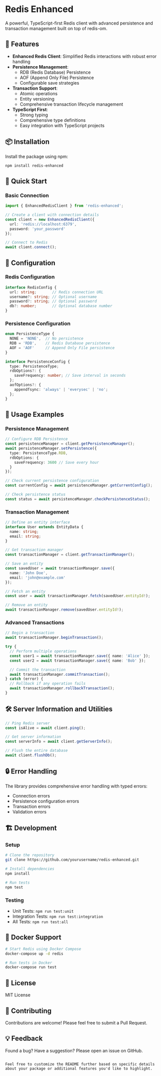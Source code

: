 # Redis Enhanced

A powerful, TypeScript-first Redis client with advanced persistence and transaction management built on top of redis-om.

## 🌟 Features

- **Enhanced Redis Client**: Simplified Redis interactions with robust error handling
- **Persistence Management**:
  - RDB (Redis Database) Persistence
  - AOF (Append Only File) Persistence
  - Configurable save strategies
- **Transaction Support**:
  - Atomic operations
  - Entity versioning
  - Comprehensive transaction lifecycle management
- **TypeScript First**:
  - Strong typing
  - Comprehensive type definitions
  - Easy integration with TypeScript projects

## 📦 Installation

Install the package using npm:

```bash
npm install redis-enhanced
```

## 🚀 Quick Start

### Basic Connection

```typescript
import { EnhancedRedisClient } from 'redis-enhanced';

// Create a client with connection details
const client = new EnhancedRedisClient({
  url: 'redis://localhost:6379',
  password: 'your_password'
});

// Connect to Redis
await client.connect();
```

## 🔧 Configuration

### Redis Configuration

```typescript
interface RedisConfig {
  url: string;       // Redis connection URL
  username?: string; // Optional username
  password?: string; // Optional password
  db?: number;       // Optional database number
}
```

### Persistence Configuration

```typescript
enum PersistenceType {
  NONE = 'NONE',  // No persistence
  RDB = 'RDB',    // Redis Database persistence
  AOF = 'AOF'     // Append Only File persistence
}

interface PersistenceConfig {
  type: PersistenceType;
  rdbOptions?: {
    saveFrequency: number; // Save interval in seconds
  };
  aofOptions?: {
    appendfsync: 'always' | 'everysec' | 'no';
  };
}
```

## 📝 Usage Examples

### Persistence Management

```typescript
// Configure RDB Persistence
const persistenceManager = client.getPersistenceManager();
await persistenceManager.setPersistence({
  type: PersistenceType.RDB,
  rdbOptions: {
    saveFrequency: 3600 // Save every hour
  }
});

// Check current persistence configuration
const currentConfig = await persistenceManager.getCurrentConfig();

// Check persistence status
const status = await persistenceManager.checkPersistenceStatus();
```

### Transaction Management

```typescript
// Define an entity interface
interface User extends EntityData {
  name: string;
  email: string;
}

// Get transaction manager
const transactionManager = client.getTransactionManager();

// Save an entity
const savedUser = await transactionManager.save({
  name: 'John Doe',
  email: 'john@example.com'
});

// Fetch an entity
const user = await transactionManager.fetch(savedUser.entityId!);

// Remove an entity
await transactionManager.remove(savedUser.entityId!);
```

### Advanced Transactions

```typescript
// Begin a transaction
await transactionManager.beginTransaction();

try {
  // Perform multiple operations
  const user1 = await transactionManager.save({ name: 'Alice' });
  const user2 = await transactionManager.save({ name: 'Bob' });

  // Commit the transaction
  await transactionManager.commitTransaction();
} catch (error) {
  // Rollback if any operation fails
  await transactionManager.rollbackTransaction();
}
```

## 🛠 Server Information and Utilities

```typescript
// Ping Redis server
const isAlive = await client.ping();

// Get server information
const serverInfo = await client.getServerInfo();

// Flush the entire database
await client.flushDb();
```

## 🔒 Error Handling

The library provides comprehensive error handling with typed errors:

- Connection errors
- Persistence configuration errors
- Transaction errors
- Validation errors

## 🏗 Development

### Setup

```bash
# Clone the repository
git clone https://github.com/yourusername/redis-enhanced.git

# Install dependencies
npm install

# Run tests
npm test
```

### Testing

- Unit Tests: `npm run test:unit`
- Integration Tests: `npm run test:integration`
- All Tests: `npm run test:all`

## 🐳 Docker Support

```bash
# Start Redis using Docker Compose
docker-compose up -d redis

# Run tests in Docker
docker-compose run test
```

## 📄 License

MIT License

## 🤝 Contributing

Contributions are welcome! Please feel free to submit a Pull Request.

## 💡 Feedback

Found a bug? Have a suggestion? Please open an issue on GitHub.

```

Feel free to customize the README further based on specific details about your package or additional features you'd like to highlight.
```
